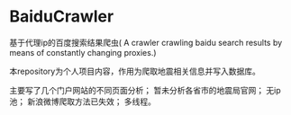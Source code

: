 # BaiduCrawler
基于代理ip的百度搜索结果爬虫( A crawler crawling baidu search results by means of constantly changing proxies.)

本repository为个人项目内容，作用为爬取地震相关信息并写入数据库。

主要写了几个门户网站的不同页面分析；
暂未分析各省市的地震局官网；
无ip池；
新浪微博爬取方法已失效；
多线程。
